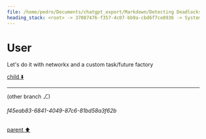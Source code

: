 ```yaml
---
file: /home/pedro/Documents/chatgpt_export/Markdown/Detecting Deadlocks in asyncio.md
heading_stack: <root> -> 37087476-f357-4c07-bb9a-cbd6f7ce8936 -> System -> 18a374ea-54f7-408a-829d-f60766f75e3a -> System -> aaa207d7-d8c9-4cfe-a09c-7a8c955a3979 -> User -> ce028723-44f2-4667-b510-9f27ad1b64ea -> Assistant -> Detecting Deadlocks in `asyncio` -> aaa22514-b1a5-43b2-be50-0b517693a92e -> User -> 387cf5fb-37d4-4a9b-8cdf-f50ec9986d1f -> Assistant -> Components of a Resource Allocation Graph -> Using Resource Allocation Graphs to Detect Deadlocks -> Implementing RAG in Python with `asyncio` -> aaa25dfd-3475-43cd-a062-f771187415f1 -> User
---
```

# User

Let's do it with networkx and a custom task/future factory

[child ⬇️](#f45eab83-6841-4049-87c6-81bd58a3f62b)

---

(other branch ⎇)
###### f45eab83-6841-4049-87c6-81bd58a3f62b
[parent ⬆️](#aaa25dfd-3475-43cd-a062-f771187415f1)
